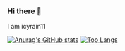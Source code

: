 ### Hi there 👋

I am icyrain11


[![Anurag's GitHub stats](https://github-readme-stats.vercel.app/api?username=icyrain11)](https://github.com/anuraghazra/github-readme-stats) [![Top Langs](https://github-readme-stats.vercel.app/api/top-langs/?username=icyrain11&layout=compact)](https://github.com/anuraghazra/github-readme-stats)

<!--
**icyrain11/icyrain11** is a ✨ _special_ ✨ repository because its `README.md` (this file) appears on your GitHub profile.
Here are some ideas to get you started:

- 🔭 I’m currently working on ...
- 🌱 I’m currently learning ...
- 👯 I’m looking to collaborate on ...
- 🤔 I’m looking for help with ...
- 💬 Ask me about ...
- 📫 How to reach me: ...
- 😄 Pronouns: ...
- ⚡ Fun fact: ...
-->

